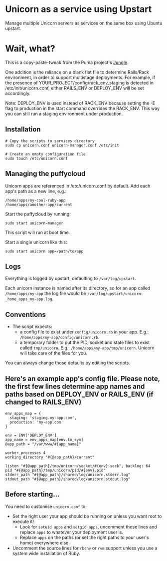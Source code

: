 # Unicorn as a service using Upstart

Manage multiple Unicorn servers as services on the same box using Ubuntu upstart.

# Wait, what?

This is a copy-paste-tweak from the Puma project's [Jungle](https://github.com/puma/puma/tree/master/tools/jungle/upstart).

One addition is the reliance on a blank flat file to determine Rails/Rack environment,
in order to support multistage deployments. For example, if the presence of YOUR_PROJECT/config/rack_env_staging
is detected in /etc/init/unicorn.conf, either RAILS_ENV or DEPLOY_ENV will be set accordingly.

Note: DEPLOY_ENV is used instead of RACK_ENV because setting the -E flag to production in the start command overrides the RACK_ENV.
This way you can still run a staging environment under production.

## Installation 

    # Copy the scripts to services directory 
    sudo cp unicorn.conf unicorn-manager.conf /etc/init
    
    # Create an empty configuration file
    sudo touch /etc/unicorn.conf

## Managing the puffycloud

Unicorn apps are referenced in /etc/unicorn.conf by default. Add each app's path as a new line, e.g.:

```
/home/apps/my-cool-ruby-app
/home/apps/another-app/current
```

Start the puffycloud by running:

`sudo start unicorn-manager`

This script will run at boot time.

Start a single unicorn like this:

`sudo start unicorn app=/path/to/app`

## Logs

Everything is logged by upstart, defaulting to `/var/log/upstart`.

Each unicorn instance is named after its directory, so for an app called `/home/apps/my-app` the log file would be `/var/log/upstart/unicorn-_home_apps_my-app.log`.

## Conventions 

* The script expects:
  * a config file to exist under `config/unicorn.rb` in your app. E.g.: `/home/apps/my-app/config/unicorn.rb`.
  * a temporary folder to put the PID, socket and state files to exist called `tmp/unicorn`. E.g.: `/home/apps/my-app/tmp/unicorn`. Unicorn will take care of the files for you.

You can always change those defaults by editing the scripts.

## Here's an example app's config file. Please note, the first few lines determine app names and paths based on DEPLOY_ENV or RAILS_ENV (if changed to RAILS_ENV)

```
env_apps_map = {
  staging: 'staging.my-app.com',
  production: 'my-app.com'
}

env = ENV['DEPLOY_ENV']
app_name = env_apps_map[env.to_sym]
@app_path = "/var/www/#{app_name}"

worker_processes 4
working_directory "#{@app_path}/current"

listen "#{@app_path}/tmp/unicorn/socket/#{env}.sock", backlog: 64
pid "#{@app_path}/tmp/unicorn/pid/#{env}.pid"
stderr_path "#{@app_path}/shared/log/unicorn.stderr.log"
stdout_path "#{@app_path}/shared/log/unicorn.stdout.log"
```

## Before starting...

You need to customise `unicorn.conf` to:

* Set the right user your app should be running on unless you want root to execute it!
  * Look for `setuid apps` and `setgid apps`, uncomment those lines and replace `apps` to whatever your deployment user is.
  * Replace `apps` on the paths (or set the right paths to your user's home) everywhere else.
* Uncomment the source lines for `rbenv` or `rvm` support unless you use a system wide installation of Ruby.
